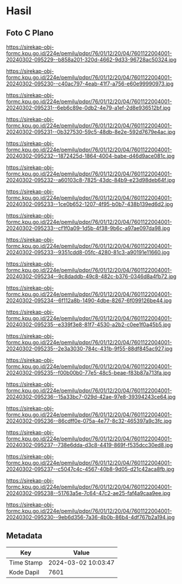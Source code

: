 # Hasil

## Foto C Plano

https://sirekap-obj-formc.kpu.go.id/224e/pemilu/pdpr/76/01/12/20/04/7601122004001-20240302-095229--b858a201-320d-4662-9d33-96728ac50324.jpg

https://sirekap-obj-formc.kpu.go.id/224e/pemilu/pdpr/76/01/12/20/04/7601122004001-20240302-095230--c40ac797-4eab-41f7-a756-e60e99990973.jpg

https://sirekap-obj-formc.kpu.go.id/224e/pemilu/pdpr/76/01/12/20/04/7601122004001-20240302-095231--6eb6c89e-0db2-4e79-a1ef-2d8e936512bf.jpg

https://sirekap-obj-formc.kpu.go.id/224e/pemilu/pdpr/76/01/12/20/04/7601122004001-20240302-095231--0b327530-59c5-48db-8e2e-592d7679e4ac.jpg

https://sirekap-obj-formc.kpu.go.id/224e/pemilu/pdpr/76/01/12/20/04/7601122004001-20240302-095232--1872425d-1864-4004-babe-d46d9ace081c.jpg

https://sirekap-obj-formc.kpu.go.id/224e/pemilu/pdpr/76/01/12/20/04/7601122004001-20240302-095232--a60103c8-7825-43dc-84b9-e23d98deb64f.jpg

https://sirekap-obj-formc.kpu.go.id/224e/pemilu/pdpr/76/01/12/20/04/7601122004001-20240302-095233--1ce0b652-1207-4f95-b0b7-438b139ed6d2.jpg

https://sirekap-obj-formc.kpu.go.id/224e/pemilu/pdpr/76/01/12/20/04/7601122004001-20240302-095233--cf1f0a09-1d5b-4f38-9b6c-a97ae097da98.jpg

https://sirekap-obj-formc.kpu.go.id/224e/pemilu/pdpr/76/01/12/20/04/7601122004001-20240302-095233--9351cdd8-05fc-4280-81c3-a90191e11660.jpg

https://sirekap-obj-formc.kpu.go.id/224e/pemilu/pdpr/76/01/12/20/04/7601122004001-20240302-095234--9c8daddb-49c8-482c-b376-0346d8a4fb72.jpg

https://sirekap-obj-formc.kpu.go.id/224e/pemilu/pdpr/76/01/12/20/04/7601122004001-20240302-095234--6f112a8b-1490-4dbe-8267-6f099126be44.jpg

https://sirekap-obj-formc.kpu.go.id/224e/pemilu/pdpr/76/01/12/20/04/7601122004001-20240302-095235--e339f3e8-81f7-4530-a2b2-c0ee1f0a45b5.jpg

https://sirekap-obj-formc.kpu.go.id/224e/pemilu/pdpr/76/01/12/20/04/7601122004001-20240302-095235--2e3a3030-784c-431b-9f55-88df845ac927.jpg

https://sirekap-obj-formc.kpu.go.id/224e/pemilu/pdpr/76/01/12/20/04/7601122004001-20240302-095235--f00b00b0-77e5-48c5-beae-f83b87a713fa.jpg

https://sirekap-obj-formc.kpu.go.id/224e/pemilu/pdpr/76/01/12/20/04/7601122004001-20240302-095236--15a33bc7-029d-42ae-97e8-39394243ce64.jpg

https://sirekap-obj-formc.kpu.go.id/224e/pemilu/pdpr/76/01/12/20/04/7601122004001-20240302-095236--86cdff0e-075a-4e77-8c32-465397a9c3fc.jpg

https://sirekap-obj-formc.kpu.go.id/224e/pemilu/pdpr/76/01/12/20/04/7601122004001-20240302-095237--738e6dda-d3c8-4419-869f-f535dcc30ed8.jpg

https://sirekap-obj-formc.kpu.go.id/224e/pemilu/pdpr/76/01/12/20/04/7601122004001-20240302-095237--c5047c4c-4567-40b8-9d05-d21c42aca8fb.jpg

https://sirekap-obj-formc.kpu.go.id/224e/pemilu/pdpr/76/01/12/20/04/7601122004001-20240302-095238--51763a5e-7c64-47c2-ae25-faf4a9caa9ee.jpg

https://sirekap-obj-formc.kpu.go.id/224e/pemilu/pdpr/76/01/12/20/04/7601122004001-20240302-095230--9eb6d356-7a36-4b0b-86b4-4df767b2a194.jpg


## Metadata

| Key        | Value               |
| ---------- | ------------------- |
| Time Stamp | 2024-03-02 10:03:47 |
| Kode Dapil | 7601                |



